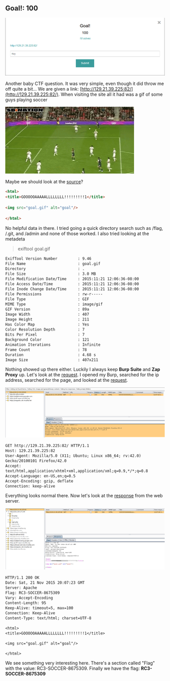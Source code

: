 Goal!: 100
----------------------

![Start](Start.png)

Another baby CTF question. It was very simple, even though it did throw me off quite a bit... We are given a link: [http://129.21.39.225:82/](http://129.21.39.225:82/). When visiting the site all it had was a gif of some guys playing soccer 

![goal](goal.gif)

Maybe we should look at the [source](source.html)?

```html
<html>
<title>GOOOOOAAAAALLLLLLLL!!!!!!!!!1</title>

<img src="goal.gif" alt="goal"/>

</html>

```

No helpful data in there. I tried going a quick directory search such as /flag, /.git, and /admin and none of those worked. I also tried looking at the metadeta

>exiftool goal.gif

```
ExifTool Version Number         : 9.46
File Name                       : goal.gif
Directory                       : .
File Size                       : 3.0 MB
File Modification Date/Time     : 2015:11:21 12:06:36-08:00
File Access Date/Time           : 2015:11:21 12:06:36-08:00
File Inode Change Date/Time     : 2015:11:21 12:06:36-08:00
File Permissions                : rw-r-----
File Type                       : GIF
MIME Type                       : image/gif
GIF Version                     : 89a
Image Width                     : 407
Image Height                    : 211
Has Color Map                   : Yes
Color Resolution Depth          : 7
Bits Per Pixel                  : 7
Background Color                : 121
Animation Iterations            : Infinite
Frame Count                     : 78
Duration                        : 4.68 s
Image Size                      : 407x211
```

Nothing showed up there either. Luckily I always keep **Burp Suite** and **Zap Proxy** up. Let's look at the [request](request). I opened my Burp, searched for the ip address, searched for the page, and looked at the [request](request).

![Request](Request.png)

```
GET http://129.21.39.225:82/ HTTP/1.1
Host: 129.21.39.225:82
User-Agent: Mozilla/5.0 (X11; Ubuntu; Linux x86_64; rv:42.0) Gecko/20100101 Firefox/42.0
Accept: text/html,application/xhtml+xml,application/xml;q=0.9,*/*;q=0.8
Accept-Language: en-US,en;q=0.5
Accept-Encoding: gzip, deflate
Connection: keep-alive

```

Everything looks normal there. Now let's look at the [response](response) from the web server.

![Response](Response.png)

```
HTTP/1.1 200 OK
Date: Sat, 21 Nov 2015 20:07:23 GMT
Server: Apache
Flag: RC3-SOCCER-8675309
Vary: Accept-Encoding
Content-Length: 95
Keep-Alive: timeout=5, max=100
Connection: Keep-Alive
Content-Type: text/html; charset=UTF-8

<html>
<title>GOOOOOAAAAALLLLLLLL!!!!!!!!!1</title>

<img src="goal.gif" alt="goal"/>

</html>
```

We see something very interesting here. There's a section called "Flag" with the value: RC3-SOCCER-8675309.  Finally we have the flag: **RC3-SOCCER-8675309**
